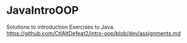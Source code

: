 # JavaIntroOOP
Solutions to introduction Exercises to Java. https://github.com/CtlAltDefeat2/intro-oop/blob/dev/assignments.md
